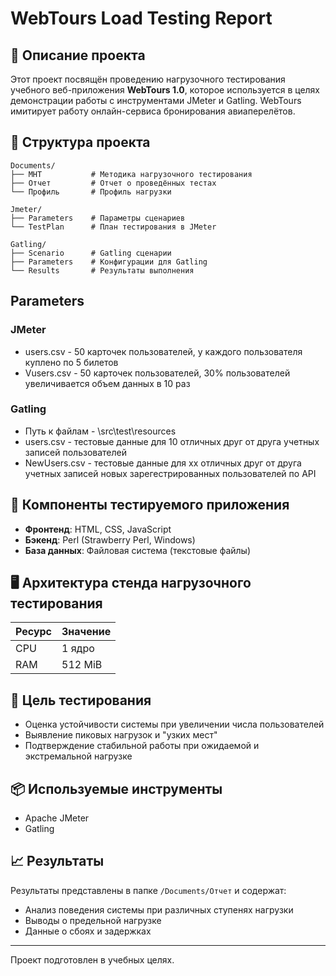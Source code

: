 # WebTours Load Testing Report

## 📌 Описание проекта

Этот проект посвящён проведению нагрузочного тестирования учебного веб-приложения **WebTours 1.0**, 
которое используется в целях демонстрации работы с инструментами JMeter и Gatling. 
WebTours имитирует работу онлайн-сервиса бронирования авиаперелётов.

## 📁 Структура проекта

```
Documents/
├── МНТ           # Методика нагрузочного тестирования
├── Отчет         # Отчет о проведённых тестах
└── Профиль       # Профиль нагрузки

Jmeter/
├── Parameters    # Параметры сценариев 
└── TestPlan      # План тестирования в JMeter

Gatling/
├── Scenario      # Gatling сценарии
├── Parameters    # Конфигурации для Gatling
└── Results       # Результаты выполнения
```
## Parameters   
### JMeter  
- users.csv - 50 карточек пользователей, у каждого пользователя куплено по 5 билетов 
- Vusers.csv - 50 карточек пользователей, 30% пользователей увеличивается объем данных в 10 раз
### Gatling 
- Путь к файлам - \src\test\resources
- users.csv - тестовые данные для 10 отличных друг от друга учетных записей пользователей
- NewUsers.csv - тестовые данные для xx отличных друг от друга учетных записей новых зарегестрированных пользователей по API

## 🧩 Компоненты тестируемого приложения

- **Фронтенд**: HTML, CSS, JavaScript
- **Бэкенд**: Perl (Strawberry Perl, Windows)
- **База данных**: Файловая система (текстовые файлы)

## 🖥️ Архитектура стенда нагрузочного тестирования

| Ресурс | Значение     |
|--------|--------------|
| CPU    | 1 ядро       |
| RAM    | 512 MiB      |

## 🎯 Цель тестирования

- Оценка устойчивости системы при увеличении числа пользователей
- Выявление пиковых нагрузок и "узких мест"
- Подтверждение стабильной работы при ожидаемой и экстремальной нагрузке

## 📦 Используемые инструменты

- Apache JMeter
- Gatling

## 📈 Результаты

Результаты представлены в папке `/Documents/Отчет` и содержат:
- Анализ поведения системы при различных ступенях нагрузки
- Выводы о предельной нагрузке
- Данные о сбоях и задержках

---

Проект подготовлен в учебных целях.

